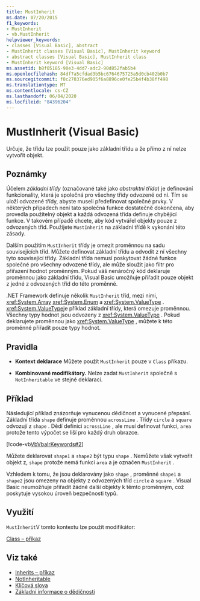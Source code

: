 ```yaml
---
title: MustInherit
ms.date: 07/20/2015
f1_keywords:
- MustInherit
- vb.MustInherit
helpviewer_keywords:
- classes [Visual Basic], abstract
- MustInherit classes [Visual Basic], MustInherit keyword
- abstract classes [Visual Basic], MustInherit class
- MustInherit keyword [Visual Basic]
ms.assetid: b8f05185-90e3-4dd7-adc2-90d852fab5b4
ms.openlocfilehash: 84df7a5cfdad3b5bc6764675725a5d0cb402b0b7
ms.sourcegitcommit: f8c270376ed905f6a8896ce0fe25b4f4b38ff498
ms.translationtype: MT
ms.contentlocale: cs-CZ
ms.lasthandoff: 06/04/2020
ms.locfileid: "84396204"
---
```

# <a name="mustinherit-visual-basic"></a>MustInherit (Visual Basic)
Určuje, že třídu lze použít pouze jako základní třídu a že přímo z ní nelze vytvořit objekt.  
  
## <a name="remarks"></a>Poznámky  
 Účelem *základní třídy* (označované také jako *abstraktní třída*) je definování funkcionality, která je společná pro všechny třídy odvozené od ní. Tím se uloží odvozené třídy, abyste museli předefinovat společné prvky. V některých případech není tato společná funkce dostatečně dokončena, aby provedla použitelný objekt a každá odvozená třída definuje chybějící funkce. V takovém případě chcete, aby kód vytvářel objekty pouze z odvozených tříd. Použijete `MustInherit` na základní třídě k vykonání této zásady.  
  
 Dalším použitím `MustInherit` třídy je omezit proměnnou na sadu souvisejících tříd. Můžete definovat základní třídu a odvodit z ní všechny tyto související třídy. Základní třída nemusí poskytovat žádné funkce společné pro všechny odvozené třídy, ale může sloužit jako filtr pro přiřazení hodnot proměnným. Pokud váš nenáročný kód deklaruje proměnnou jako základní třídu, Visual Basic umožňuje přiřadit pouze objekt z jedné z odvozených tříd do této proměnné.  
  
 .NET Framework definuje několik `MustInherit` tříd, mezi nimi, <xref:System.Array> <xref:System.Enum> a <xref:System.ValueType> . <xref:System.ValueType>je příklad základní třídy, která omezuje proměnnou. Všechny typy hodnot jsou odvozeny z <xref:System.ValueType> . Pokud deklarujete proměnnou jako <xref:System.ValueType> , můžete k této proměnné přiřadit pouze typy hodnot.  
  
## <a name="rules"></a>Pravidla  
  
- **Kontext deklarace** Můžete použít `MustInherit` pouze v `Class` příkazu.  
  
- **Kombinované modifikátory.** Nelze zadat `MustInherit` společně s `NotInheritable` ve stejné deklaraci.  
  
## <a name="example"></a>Příklad  
 Následující příklad znázorňuje vynucenou dědičnost a vynucené přepsání. Základní třída `shape` definuje proměnnou `acrossLine` . Třídy `circle` a `square` odvozují z `shape` . Dědí definici `acrossLine` , ale musí definovat funkci, `area` protože tento výpočet se liší pro každý druh obrazce.  
  
 [!code-vb[VbVbalrKeywords#2](~/samples/snippets/visualbasic/VS_Snippets_VBCSharp/VbVbalrKeywords/VB/Class1.vb#2)]  
  
 Můžete deklarovat `shape1` a `shape2` být typu `shape` . Nemůžete však vytvořit objekt z, `shape` protože nemá funkci `area` a je označen `MustInherit` .  
  
 Vzhledem k tomu, že jsou deklarovány jako `shape` , proměnné `shape1` a `shape2` jsou omezeny na objekty z odvozených tříd `circle` a `square` . Visual Basic neumožňuje přiřadit žádné další objekty k těmto proměnným, což poskytuje vysokou úroveň bezpečnosti typů.  
  
## <a name="usage"></a>Využití  
 `MustInherit`V tomto kontextu lze použít modifikátor:  
  
 [Class – příkaz](../statements/class-statement.md)  
  
## <a name="see-also"></a>Viz také

- [Inherits – příkaz](../statements/inherits-statement.md)
- [NotInheritable](notinheritable.md)
- [Klíčová slova](../keywords/index.md)
- [Základní informace o dědičnosti](../../programming-guide/language-features/objects-and-classes/inheritance-basics.md)
